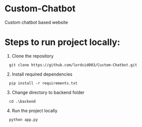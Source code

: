 # Custom-Chatbot
Custom chatbot based website

# Steps to run project locally:
1. Clone the repository
  ```
    git clone https://github.com/lordsid003/Custom-Chatbot.git
  ```
2. Install required dependencies
  ```
    pip install -r requirements.txt
  ```
3. Change directory to backend folder
  ```
    cd .\backend
  ```
4. Run the project locally
  ```
    python app.py
  ```
